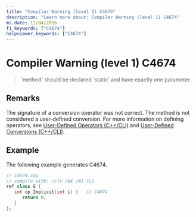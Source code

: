 ```yaml
---
title: "Compiler Warning (level 1) C4674"
description: "Learn more about: Compiler Warning (level 1) C4674"
ms.date: 11/04/2016
f1_keywords: ["C4674"]
helpviewer_keywords: ["C4674"]
---
```

# Compiler Warning (level 1) C4674

> 'method' should be declared 'static' and have exactly one parameter

## Remarks

The signature of a conversion operator was not correct. The method is not considered a user-defined conversion. For more information on defining operators, see [User-Defined Operators (C++/CLI)](../../dotnet/user-defined-operators-cpp-cli.md) and [User-Defined Conversions (C++/CLI)](../../dotnet/user-defined-conversions-cpp-cli.md).

## Example

The following example generates C4674.

```cpp
// C4674.cpp
// compile with: /clr /WX /W1 /LD
ref class G {
   int op_Implicit(int i) {   // C4674
      return 0;
   }
};
```
